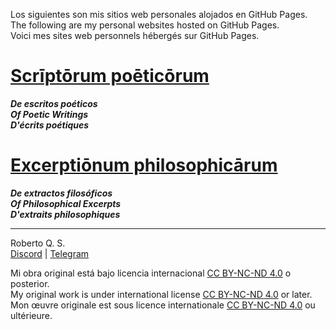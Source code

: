 Los siguientes son mis sitios web personales alojados en GitHub Pages.<br>
The following are my personal websites hosted on GitHub Pages.<br>
Voici mes sites web personnels hébergés sur GitHub Pages.
 
# [Scrīptōrum poēticōrum](https://scriptorum-poeticorum.github.io)
***De escritos poéticos<br>
Of Poetic Writings<br>
D'écrits poétiques***

# [Excerptiōnum philosophicārum](https://excerptionum-philosophicarum.github.io)
***De extractos filosóficos<br>
Of Philosophical Excerpts<br>
D'extraits philosophiques***

***
Roberto Q. S.<br>
[Discord](https://discord.gg/wkGRwVAR55)&nbsp;|&nbsp;[Telegram](https://t.me/robertoqs)<br>

Mi obra original está bajo licencia internacional [CC BY-NC-ND 4.0](https://creativecommons.org/licenses/by-nc-nd/4.0/deed.es) o posterior.<br>
My original work is under international license [CC BY-NC-ND 4.0](https://creativecommons.org/licenses/by-nc-nd/4.0/deed.en) or later.<br>
Mon œuvre originale est sous licence internationale [CC BY-NC-ND 4.0](https://creativecommons.org/licenses/by-nc-nd/4.0/deed.fr) ou ultérieure.

